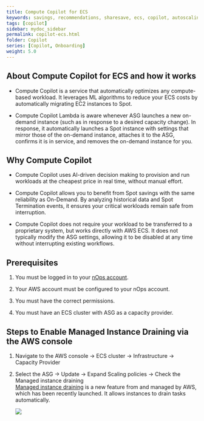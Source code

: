 ```yaml
---
title: Compute Copilot for ECS
keywords: savings, recommendations, sharesave, ecs, copilot, autoscaling
tags: [copilot]
sidebar: mydoc_sidebar
permalink: copilot-ecs.html
folder: Copilot
series: [Copilot, Onboarding]
weight: 5.0
---
```



## About Compute Copilot for ECS and how it works <a id="about-compute-copilot-for-ecs-and-how-it-works"></a> ##

- Compute Copilot is a service that automatically optimizes any compute-based workload. It leverages ML algorithms to reduce your ECS costs by automatically migrating EC2 instances to Spot. 

- Compute Copilot Lambda is aware whenever ASG launches a new on-demand instance (such as in response to a desired capacity change). In response, it automatically launches a Spot instance with settings that mirror those of the on-demand instance, attaches it to the ASG, confirms it is in service, and removes the on-demand instance for you.


## Why Compute Copilot<a id="why-compute-copilot"></a> ##

- Compute Copilot uses AI-driven decision making to provision and run workloads at the cheapest price in real time, without manual effort.

- Compute Copilot allows you to benefit from Spot savings with the same reliability as On-Demand. By analyzing historical data and Spot Termination events, it ensures your critical workloads remain safe from interruption. 

- Compute Copilot does not require your workload to be transferred to a proprietary system, but works directly with AWS ECS. It does not typically modify the ASG settings, allowing it to be disabled at any time without interrupting existing workflows.


## Prerequisites<a id="prerequisites"></a> ##

1. You must be logged in to your [nOps account](https://app.nops.io/accounts/signin/). 

2. Your AWS account must be configured to your nOps account.

3. You must have the correct permissions. 

4. You must have an ECS cluster with ASG as a capacity provider. 


## Steps to Enable Managed Instance Draining via the AWS console<a id="steps-to-enable-managed-instance-draining-via-the-aws-console"></a> ##

1. Navigate to the AWS console -> ECS cluster -> Infrastructure -> Capacity Provider 

2. Select the ASG -> Update -> Expand Scaling policies -> Check the Managed instance draining\
   [Managed instance draining](https://aws.amazon.com/about-aws/whats-new/2024/01/amazon-ecs-managed-instance-draining/) is a new feature from and managed by AWS, which has been recently launched. It allows instances to drain tasks automatically.

   ![](https://lh7-us.googleusercontent.com/m--Q_mj_au0e7fopae8ZCqOk8RRJ7RKLutCh-IfGVoCy22o7Pf6eYzzmi9kyzsbgFq51CGLuGEBW2cdDAffHD-zkY5MGwlZpnk01tvdYiP9huWysNiy6fTd-Q-9ulos0w95QtpQepu2xSgoUvhyv2XY)

